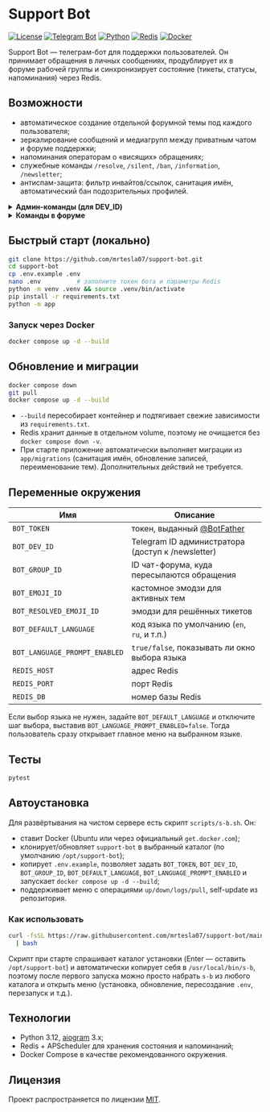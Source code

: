 # Support Bot

[![License](https://img.shields.io/github/license/mrtesla07/support-bot)](LICENSE)
[![Telegram Bot](https://img.shields.io/badge/Bot-grey?logo=telegram)](https://core.telegram.org/bots)
[![Python](https://img.shields.io/badge/Python-3.12-blue.svg)](https://www.python.org/)
[![Redis](https://img.shields.io/badge/Redis-enabled?logo=redis&color=red)](https://redis.io)
[![Docker](https://img.shields.io/badge/Docker-ready-blue?logo=docker)](https://www.docker.com/)

Support Bot — телеграм-бот для поддержки пользователей. Он принимает обращения в личных сообщениях, продублирует их в форуме рабочей группы и синхронизирует состояние (тикеты, статусы, напоминания) через Redis.

## Возможности

- автоматическое создание отдельной форумной темы под каждого пользователя;
- зеркалирование сообщений и медиагрупп между приватным чатом и форуме поддержки;
- напоминания операторам о «висящих» обращениях;
- служебные команды `/resolve`, `/silent`, `/ban`, `/information`, `/newsletter`;
- антиспам-защита: фильтр инвайтов/ссылок, санитация имён, автоматический бан подозрительных профилей.

<details>
<summary><b>Админ-команды (для DEV_ID)</b></summary>

* `/newsletter` — открыть меню рассылки (требует aiogram_newsletter).
* `/greeting` — настроить приветственное сообщение (доступны плейсхолдеры `{full_name}`).
* `/closing` — настроить сообщение, которое отправляется пользователю после /resolve (поддерживает `{full_name}`).
</details>

<details>
<summary><b>Команды в форуме</b></summary>

* `/ban` — переключить блокировку пользователя (сообщения перестают пересылаться).
* `/silent` — включить бесшумный режим (ответы не доставляются пользователю).
* `/information` — вывести карточку пользователя (ID, username, статус, дата регистрации).
* `/resolve` — пометить тикет как «решён», сменить эмодзи темы и отправить пользователю финальное сообщение.
</details>

## Быстрый старт (локально)

```bash
git clone https://github.com/mrtesla07/support-bot.git
cd support-bot
cp .env.example .env
nano .env          # заполните токен бота и параметры Redis
python -m venv .venv && source .venv/bin/activate
pip install -r requirements.txt
python -m app
```

### Запуск через Docker

```bash
docker compose up -d --build
```

## Обновление и миграции

```bash
docker compose down
git pull
docker compose up -d --build
```

- `--build` пересобирает контейнер и подтягивает свежие зависимости из `requirements.txt`.
- Redis хранит данные в отдельном volume, поэтому не очищается без `docker compose down -v`.
- При старте приложение автоматически выполняет миграции из `app/migrations` (санитация имён, обновление записей, переименование тем). Дополнительных действий не требуется.

## Переменные окружения

| Имя                    | Описание                                              |
|------------------------|--------------------------------------------------     |
| `BOT_TOKEN`            | токен, выданный [@BotFather](https://t.me/BotFather)  |
| `BOT_DEV_ID`           | Telegram ID администратора (доступ к /newsletter)     |
| `BOT_GROUP_ID`         | ID чат-форума, куда пересылаются обращения            |
| `BOT_EMOJI_ID`         | кастомное эмодзи для активных тем                     |
| `BOT_RESOLVED_EMOJI_ID`| эмодзи для решённых тикетов                           |
| `BOT_DEFAULT_LANGUAGE` | код языка по умолчанию (`en`, `ru`, и т.п.)           |
| `BOT_LANGUAGE_PROMPT_ENABLED` | `true/false`, показывать ли окно выбора языка  |
| `REDIS_HOST`           | адрес Redis                                           |
| `REDIS_PORT`           | порт Redis                                            |
| `REDIS_DB`             | номер базы Redis                                      |

Если выбор языка не нужен, задайте `BOT_DEFAULT_LANGUAGE` и отключите шаг выбора, выставив `BOT_LANGUAGE_PROMPT_ENABLED=false`. Тогда пользователь сразу открывает главное меню на выбранном языке.

## Тесты

```bash
pytest
```

## Автоустановка

Для развёртывания на чистом сервере есть скрипт `scripts/s-b.sh`. Он:
- ставит Docker (Ubuntu или через официальный `get.docker.com`);
- клонирует/обновляет `support-bot` в выбранный каталог (по умолчанию `/opt/support-bot`);
- копирует `.env.example`, позволяет задать `BOT_TOKEN`, `BOT_DEV_ID`, `BOT_GROUP_ID`, `BOT_DEFAULT_LANGUAGE`, `BOT_LANGUAGE_PROMPT_ENABLED` и запускает `docker compose up -d --build`;
- поддерживает меню с операциями `up/down/logs/pull`, self-update из репозитория.

### Как использовать

```bash
curl -fsSL https://raw.githubusercontent.com/mrtesla07/support-bot/main/scripts/s-b.sh \
  | bash
```

Скрипт при старте спрашивает каталог установки (Enter — оставить `/opt/support-bot`) и автоматически копирует себя в `/usr/local/bin/s-b`, поэтому после первого запуска можно просто набрать `s-b` из любого каталога и открыть меню (установка, обновление, пересоздание `.env`, перезапуск и т.д.).

## Технологии

- Python 3.12, [aiogram](https://docs.aiogram.dev) 3.x;
- Redis + APScheduler для хранения состояния и напоминаний;
- Docker Compose в качестве рекомендованного окружения.

## Лицензия

Проект распространяется по лицензии [MIT](LICENSE).
